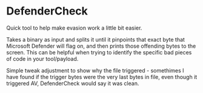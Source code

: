 # DefenderCheck
Quick tool to help make evasion work a little bit easier.

Takes a binary as input and splits it until it pinpoints that exact byte that Microsoft Defender will flag on, and then prints those offending bytes to the screen. This can be helpful when trying to identify the specific bad pieces of code in your tool/payload.

Simple tweak adjustment to show why the file triggered - somethimes I have found if the trigger bytes were the very last bytes in file, even though it triggered AV, DefenderCheck would say it was clean.

